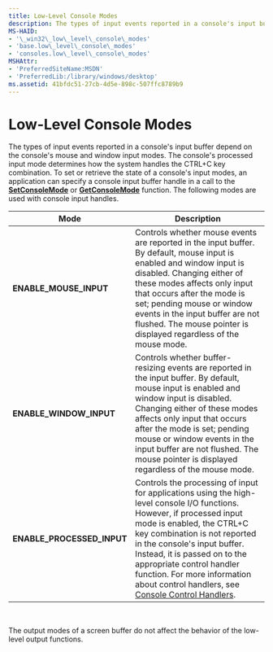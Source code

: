 ```yaml
---
title: Low-Level Console Modes
description: The types of input events reported in a console's input buffer depend on the console's mouse and window input modes.
MS-HAID:
- '\_win32\_low\_level\_console\_modes'
- 'base.low\_level\_console\_modes'
- 'consoles.low\_level\_console\_modes'
MSHAttr:
- 'PreferredSiteName:MSDN'
- 'PreferredLib:/library/windows/desktop'
ms.assetid: 41bfdc51-27cb-4d5e-898c-507ffc8789b9
---
```


# Low-Level Console Modes


The types of input events reported in a console's input buffer depend on the console's mouse and window input modes. The console's processed input mode determines how the system handles the CTRL+C key combination. To set or retrieve the state of a console's input modes, an application can specify a console input buffer handle in a call to the [**SetConsoleMode**](setconsolemode.md) or [**GetConsoleMode**](getconsolemode.md) function. The following modes are used with console input handles.

| Mode                         | Description                                                                                                                                                                                                                                                                                                                                                                                           |
|------------------------------|-------------------------------------------------------------------------------------------------------------------------------------------------------------------------------------------------------------------------------------------------------------------------------------------------------------------------------------------------------------------------------------------------------|
| **ENABLE\_MOUSE\_INPUT**     | Controls whether mouse events are reported in the input buffer. By default, mouse input is enabled and window input is disabled. Changing either of these modes affects only input that occurs after the mode is set; pending mouse or window events in the input buffer are not flushed. The mouse pointer is displayed regardless of the mouse mode.                                                |
| **ENABLE\_WINDOW\_INPUT**    | Controls whether buffer-resizing events are reported in the input buffer. By default, mouse input is enabled and window input is disabled. Changing either of these modes affects only input that occurs after the mode is set; pending mouse or window events in the input buffer are not flushed. The mouse pointer is displayed regardless of the mouse mode.                                      |
| **ENABLE\_PROCESSED\_INPUT** | Controls the processing of input for applications using the high-level console I/O functions. However, if processed input mode is enabled, the CTRL+C key combination is not reported in the console's input buffer. Instead, it is passed on to the appropriate control handler function. For more information about control handlers, see [Console Control Handlers](console-control-handlers.md). |

 

The output modes of a screen buffer do not affect the behavior of the low-level output functions.

 

 




